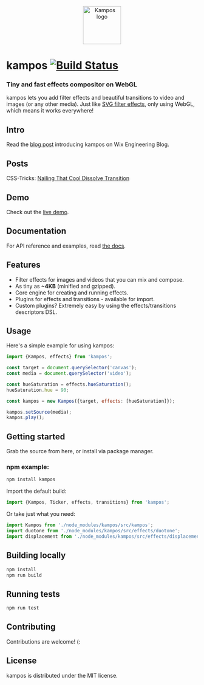 <p align="center">
  <img width="100" src="./kampos.svg?sanitize=true" alt="Kampos logo">
</p>

# kampos [![Build Status](https://travis-ci.com/wix/kampos.svg?branch=master)](https://travis-ci.com/wix/kampos)
### Tiny and fast effects compositor on WebGL

kampos lets you add filter effects and beautiful transitions to video and images (or any other media).
Just like [SVG filter effects](https://developer.mozilla.org/en-US/docs/Web/SVG/Tutorial/Filter_effects),
only using WebGL, which means it works everywhere!

## Intro
Read the [blog post](https://www.wix.engineering/post/introducing-kampos-a-tiny-and-fast-effects-compositor) introducing kampos on Wix Engineering Blog.

## Posts
CSS-Tricks: [Nailing That Cool Dissolve Transition](https://css-tricks.com/nailing-that-cool-dissolve-transition/)

## Demo
Check out the [live demo](https://wix-incubator.github.io/kampos/demo/).

## Documentation
For API reference and examples, read [the docs](https://wix-incubator.github.io/kampos/docs/).

## Features
* Filter effects for images and videos that you can mix and compose.
* As tiny as **~4KB** (minified and gzipped).
* Core engine for creating and running effects.
* Plugins for effects and transitions - available for import.
* Custom plugins? Extremely easy by using the effects/transitions descriptors DSL.

## Usage
Here's a simple example for using kampos:
```javascript
import {Kampos, effects} from 'kampos';

const target = document.querySelector('canvas');
const media = document.querySelector('video');

const hueSaturation = effects.hueSaturation();
hueSaturation.hue = 90;

const kampos = new Kampos({target, effects: [hueSaturation]});

kampos.setSource(media);
kampos.play();
```

## Getting started
Grab the source from here, or install via package manager.

### npm example:
```bash
npm install kampos
```

Import the default build:
```javascript
import {Kampos, Ticker, effects, transitions} from 'kampos';
```

Or take just what you need:
```javascript
import Kampos from './node_modules/kampos/src/kampos';
import duotone from './node_modules/kampos/src/effects/duotone';
import displacement from './node_modules/kampos/src/effects/displacement';
```

## Building locally
```bash
npm install
npm run build
```

## Running tests
```bash
npm run test
```

## Contributing
Contributions are welcome! (:

## License
kampos is distributed under the MIT license.
